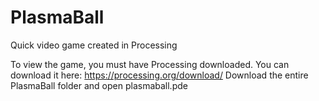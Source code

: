 # PlasmaBall
Quick video game created in Processing

To view the game, you must have Processing downloaded. You can download it here: https://processing.org/download/
Download the entire PlasmaBall folder and open plasmaball.pde
